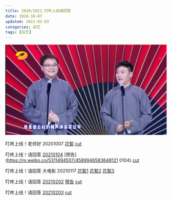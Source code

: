 ```yaml
---
title: 2020/2021_叮咚上线请回答
date: 2020-10-07
updated: 2021-02-03
categories: 综艺
tags: [综艺]
---
```


![](https://raw.githubusercontent.com/rhenginium/image/main/20210325112955.png)

叮咚上线！老师好 20201007 [花絮](https://m.weibo.cn/5311494507/4557680084255372 ) [cut](https://m.weibo.cn/5311494507/4557490361994590 )

叮咚上线！请回答 [20210104](https://glb.m.mgtv.com/b/350778/10798023.html ) [预告](https://m.weibo.cn/5311494507/4589946583648121 0104) [cut](https://m.weibo.cn/5311494507/4589742208066426 )

叮咚上线！请回答 大电影 20210117 [花絮1](https://b23.tv/BV11p4y1x7Mc ) [花絮2](https://b23.tv/BV1o5411n7PW) [花絮3](https://b23.tv/BV1go4y1o7cg/p1)

叮咚上线！请回答 [20210202](https://glb.m.mgtv.com/b/350778/11047689.html?fpa=se&lastp=so_result ) [预告](https://m.weibo.cn/5311494507/4599892280876354 ) [cut](https://m.weibo.cn/5311494507/4600247139443683)

叮咚上线！请回答 [20210203](https://glb.m.mgtv.com/b/350778/11057736.html) [cut](https://m.weibo.cn/5311494507/4600605106504082)

